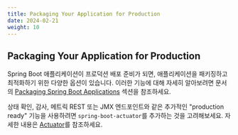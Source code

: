 ```yaml
---
title: Packaging Your Application for Production
date: 2024-02-21
weight: 10
---
```


## Packaging Your Application for Production

Spring Boot 애플리케이션이 프로덕션 배포 준비가 되면, 애플리케이션을 패키징하고 최적화하기 위한 다양한 옵션이 있습니다. 이러한 기능에 대해 자세히 알아보려면 문서의 [Packaging Spring Boot Applications](../../packaging.md) 섹션을 참조하세요.

상태 확인, 감사, 메트릭 REST 또는 JMX 엔드포인트와 같은 추가적인 "production ready" 기능을 사용하려면 `spring-boot-actuator`를 추가하는 것을 고려해보세요. 자세한 내용은 [Actuator](../../how-to/actuator.md)를 참조하세요.